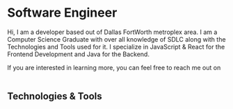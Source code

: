 <h1>Software Engineer</h1>

Hi, I am a developer based out of Dallas FortWorth metroplex area. I am a Computer Science Graduate with over all knowledge of SDLC along with the Technologies and Tools used for it. I specialize in JavaScript & React for the Frontend Development and Java for the Backend. 

If you are interested in learning more, you can feel free to reach me out on <a href="https://www.linkedin.com/in/urusha-dahal/" rel="nofollow"> <img src="https://github.com/UrushaDahal/UrushaDahal/assets/60294952/a0c4fc9e-be76-4c0d-a3cf-9b322b41a461" width="16" style="max-width: 100%;"></a>

<h2>Technologies & Tools </h2>
<br>
<img src="https://camo.githubusercontent.com/0895ff0d94ac86c83bb560648eabdea1c73298d756f1c6bba8bb84bf1b54f069/68747470733a2f2f696d672e736869656c64732e696f2f62616467652f436f64652d48544d4c352d696e666f726d6174696f6e616c3f7374796c653d666c6174266c6f676f3d48544d4c35266c6f676f436f6c6f723d65333466323626636f6c6f723d323032333261" alt="" data-canonical-src="https://img.shields.io/badge/Code-HTML5-informational?style=flat&amp;logo=HTML5&amp;logoColor=e34f26&amp;color=20232a" style="max-width: 100%;"> <img src="https://camo.githubusercontent.com/bbe9beebd7750cc32650a6c44c83b2246b3d3dfc6b3fcc21ff28efd12d6af1ce/68747470733a2f2f696d672e736869656c64732e696f2f62616467652f436f64652d435353332d696e666f726d6174696f6e616c3f7374796c653d666c6174266c6f676f3d43535333266c6f676f436f6c6f723d31353732383626636f6c6f723d323032333261" alt="" data-canonical-src="https://img.shields.io/badge/Code-CSS3-informational?style=flat&amp;logo=CSS3&amp;logoColor=157286&amp;color=20232a" style="max-width: 100%;"> <img src="https://camo.githubusercontent.com/22cce39312acb927f7ef0bbd0776c62dbe9b43851172109fe25d6943bc81f9a1/68747470733a2f2f696d672e736869656c64732e696f2f62616467652f436f64652d4a6176615363726970745f284553362b292d696e666f726d6174696f6e616c3f7374796c653d666c6174266c6f676f3d4a617661536372697074266c6f676f436f6c6f723d66376466316526636f6c6f723d323032333261" alt="" data-canonical-src="https://img.shields.io/badge/Code-JavaScript_(ES6+)-informational?style=flat&amp;logo=JavaScript&amp;logoColor=f7df1e&amp;color=20232a" style="max-width: 100%;"><img src="https://camo.githubusercontent.com/1efd35f76f174498ed41b348b1345ad9a41b4acab40b966400170a4aff85e6d9/68747470733a2f2f696d672e736869656c64732e696f2f62616467652f436f64652d52656163742d696e666f726d6174696f6e616c3f7374796c653d666c6174266c6f676f3d5265616374266c6f676f436f6c6f723d36316461666226636f6c6f723d323032333261" alt="" data-canonical-src="https://img.shields.io/badge/Code-React-informational?style=flat&amp;logo=React&amp;logoColor=61dafb&amp;color=20232a" style="max-width: 100%;"><img src="https://camo.githubusercontent.com/02b49693f30cc0412899d39c36541c2095855515e7abeb79089fb454a7422aec/68747470733a2f2f696d672e736869656c64732e696f2f62616467652f436f64652d52656163745f526f757465722d696e666f726d6174696f6e616c3f7374796c653d666c6174266c6f676f3d52656163742d526f75746572266c6f676f436f6c6f723d63613432343526636f6c6f723d323032333261" alt="" data-canonical-src="https://img.shields.io/badge/Code-React_Router-informational?style=flat&amp;logo=React-Router&amp;logoColor=ca4245&amp;color=20232a" style="max-width: 100%;">

  
    
  
  


